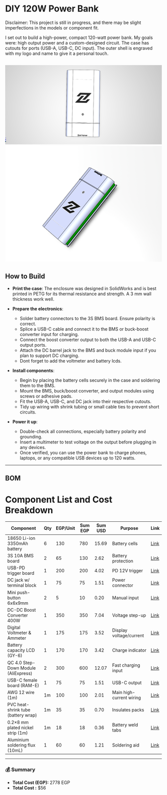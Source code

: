 # DIY 120W Power Bank

Disclaimer: This project is still in progress, and there may be slight imperfections in the models or component fit.

I set out to build a high-power, compact 120-watt power bank. My goals were: high output power and a custom-designed circuit. The case has cutouts for ports (USB-A, USB-C, DC input). The outer shell is engraved with my logo and name to give it a personal touch.

![P3.png](/CAD/Images/P3.png) ![P1.png](/CAD/Images/P1.png)
---

## How to Build

- **Print the case**: The enclosure was designed in SolidWorks and is best printed in PETG for its thermal resistance and strength. A 3 mm wall thickness work well.
  
- **Prepare the electronics**:
  - Solder battery connectors to the 3S BMS board. Ensure polarity is correct.
  - Splice a USB-C cable and connect it to the BMS or buck-boost converter input for charging.
  - Connect the boost converter output to both the USB-A and USB-C output ports.
  - Attach the DC barrel jack to the BMS and buck module input if you plan to support DC charging.
  - Dont forget to add the voltmeter and battery lcds.

- **Install components**:
  - Begin by placing the battery cells securely in the case and soldering them to the BMS.
  - Mount the BMS, buck/boost converter, and output modules using screws or adhesive pads.
  - Fit the USB-A, USB-C, and DC jack into their respective cutouts.
  - Tidy up wiring with shrink tubing or small cable ties to prevent short circuits.

- **Power it up**:
  - Double-check all connections, especially battery polarity and grounding.
  - Insert a multimeter to test voltage on the output before plugging in any devices.
  - Once verified, you can use the power bank to charge phones, laptops, or any compatible USB devices up to 120 watts.

---

## BOM 


# Component List and Cost Breakdown

| Component                          | Qty | EGP/Unit | Sum EGP | Sum USD | Purpose                 | Link |
|-----------------------------------|-----|----------|---------|---------|--------------------------|------|
| 18650 Li-ion 3350mAh battery      | 6   | 130      | 780     | 15.69   | Battery cells            | [Link](https://makerselectronics.com/product/li-ion-rechargeable-bak-18650-battery-high-drain-3-6v-3350mah-10a-n18650cp-used-like-new) |
| 3S 10A BMS board                  | 2   | 65       | 130     | 2.62    | Battery protection       | [Link](https://makerselectronics.com/product/bms-3s-10a-12-6v-lithium-battery-charger-protection-module) |
| USB-PD trigger board             | 1   | 200      | 200     | 4.02    | PD 12V trigger           | [Link](https://makerselectronics.com/product/usb-pd-decoy-trigger-board-adjustable-volt-5v-9v-12v) |
| DC jack w/ terminal block        | 1   | 75       | 75      | 1.51    | Power connector          | [Link](https://makerselectronics.com/product/female-dc-jack-adapter-with-terminal-block) |
| Mini push-button 6x6x9mm         | 2   | 5        | 10      | 0.20    | Manual input             | [Link](https://makerselectronics.com/product/mini-push-button-4-pin-6x6x9mm) |
| DC-DC Boost Converter 400W       | 1   | 350      | 350     | 7.04    | Voltage step-up          | [Link](https://makerselectronics.com/product/dc-dc-boost-converter-voltage-step-up-module-400w-12a) |
| Digital Voltmeter & Ammeter      | 1   | 175      | 175     | 3.52    | Display voltage/current  | [Link](https://makerselectronics.com/product/dc-0-100v-10a-digital-voltmeter-and-ammeter-dual-display) |
| Battery capacity LCD (GY-6)      | 1   | 170      | 170     | 3.42    | Charge indicator         | [Link](https://microohm-eg.com/product/battery-capacity-indicator-tester-lcd-panel-gy-6) |
| QC 4.0 Step-Down Module (AliExpress) | 2 | 300  | 600     | 12.07   | Fast charging input      | [Link](https://www.aliexpress.us/item/3256808964103204.html) |
| USB-C female board (RAM-E)       | 1   | 75       | 75      | 1.51    | USB-C output             | [Link](https://www.ram-e-shop.com/shop/kit-usb9-c-type-usb-type-c-female-interface-board-8031) |
| AWG 12 wire (1m)                 | 1m  | 100      | 100     | 2.01    | Main high-current wiring | [Link](https://store.fut-electronics.com/products/copy-of-wire-awg-12-black-0-5-m) |
| PVC heat-shrink tube (battery wrap) | 1m | 35     | 35      | 0.70    | Insulates packs          | [Link](https://microohm-eg.com/ar/product/lithium-battery-pvc-heat-shrink-blue-tube-for-85mm-180mm-1-meter/) |
| 0.2×8 mm plated nickel strip (1m)| 1m  | 18       | 18      | 0.36    | Battery weld tabs        | [Link](https://microohm-eg.com/ar/product/0-2-x-8-mm-plated-nickel-strip-for-battery-connection-welding-1-meter/) |
| Aluminium soldering flux (10mL)  | 1   | 60       | 60      | 1.21    | Soldering aid            | [Link](https://makerselectronics.com/product/aluminium-soldering-liquid-flux-10ml) |

---

### 💰 Summary

- **Total Cost (EGP):** 2778 EGP  
- **Total Cost :** $56


